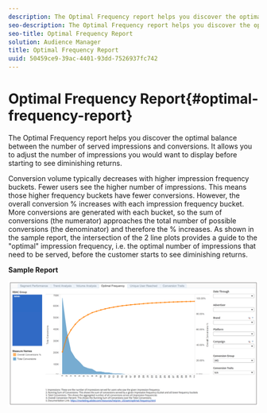 ```yaml
---
description: The Optimal Frequency report helps you discover the optimal balance between the number of served impressions and conversions. It allows you to adjust the number of impressions you would want to display before starting to see diminishing returns.
seo-description: The Optimal Frequency report helps you discover the optimal balance between the number of served impressions and conversions. It allows you to adjust the number of impressions you would want to display before starting to see diminishing returns.
seo-title: Optimal Frequency Report
solution: Audience Manager
title: Optimal Frequency Report
uuid: 50459ce9-39ac-4401-93dd-7526937fc742
---
```


# Optimal Frequency Report{#optimal-frequency-report}

The Optimal Frequency report helps you discover the optimal balance between the number of served impressions and conversions. It allows you to adjust the number of impressions you would want to display before starting to see diminishing returns.

Conversion volume typically decreases with higher impression frequency buckets. Fewer users see the higher number of impressions. This means those higher frequency buckets have fewer conversions. However, the overall conversion % increases with each impression frequency bucket. More conversions are generated with each bucket, so the sum of conversions (the numerator) approaches the total number of possible conversions (the denominator) and therefore the % increases. As shown in the sample report, the intersection of the 2 line plots provides a guide to the "optimal" impression frequency, i.e. the optimal number of impressions that need to be served, before the customer starts to see diminishing returns.

**Sample Report**

![](assets/optimal-frequency.png)

